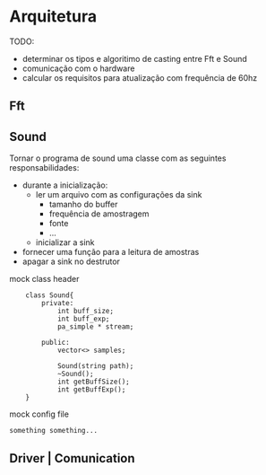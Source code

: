 # Arquitetura

TODO:

- determinar os tipos e algoritimo de casting entre Fft e Sound
- comunicação com o hardware
- calcular os requisitos para atualização com frequência de 60hz

## Fft

## Sound

Tornar o programa de sound uma classe com as seguintes responsabilidades:

- durante a inicialização:
    - ler um arquivo com as configurações da sink
        - tamanho do buffer
        - frequência de amostragem
        - fonte
        - ...
    - inicializar a sink
- fornecer uma função para a leitura de amostras
- apagar a sink no destrutor

mock class header
```
    class Sound{
        private:
            int buff_size;
            int buff_exp;
            pa_simple * stream;
        
        public:
            vector<> samples;
            
            Sound(string path);
            ~Sound();
            int getBuffSize();
            int getBuffExp();
    }
```

mock config file
```
something something...
```

## Driver | Comunication
